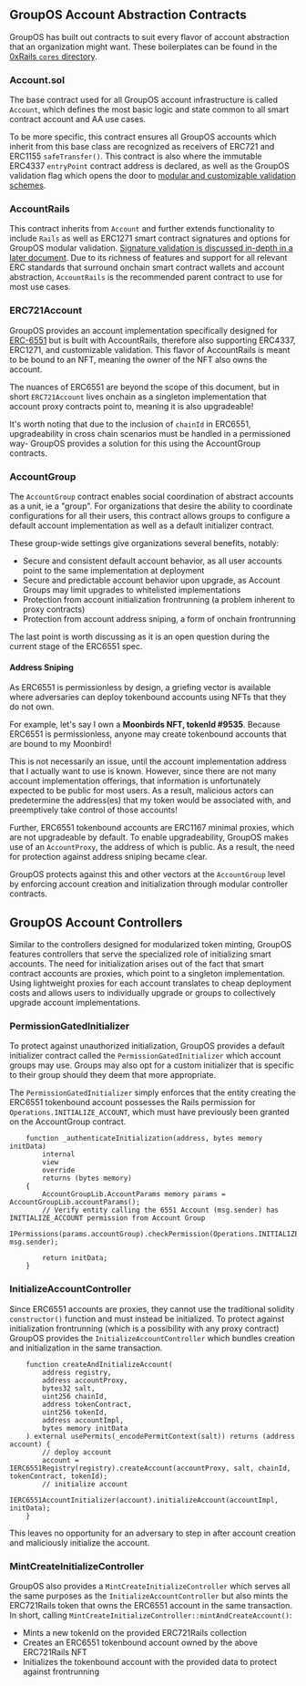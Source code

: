 ## GroupOS Account Abstraction Contracts

GroupOS has built out contracts to suit every flavor of account abstraction that an organization might want. These boilerplates can be found in the [0xRails `cores` directory](https://github.com/0xStation/0xrails/tree/713468f3791af6e2a9a0542da50055ab9270fe22/src/cores/account).

### Account.sol

The base contract used for all GroupOS account infrastructure is called `Account`, which defines the most basic logic and state common to all smart contract account and AA use cases. 

To be more specific, this contract ensures all GroupOS accounts which inherit from this base class are recognized as receivers of ERC721 and ERC1155 `safeTransfer()`.  This contract is also where the immutable ERC4337 `entryPoint` contract address is declared, as well as the GroupOS validation flag which opens the door to [modular and customizable validation schemes](../overview/Validator.md).

### AccountRails

This contract inherits from `Account` and further extends functionality to include `Rails` as well as ERC1271 smart contract signatures and options for GroupOS modular validation. [Signature validation is discussed in-depth in a later document](../overview/Validator.md). Due to its richness of features and support for all relevant ERC standards that surround onchain smart contract wallets and account abstraction, `AccountRails` is the recommended parent contract to use for most use cases.

### ERC721Account

GroupOS provides an account implementation specifically designed for [ERC-6551](https://eips.ethereum.org/EIPS/eip-6551) but is built with AccountRails, therefore also supporting ERC4337, ERC1271, and customizable validation. This flavor of AccountRails is meant to be bound to an NFT, meaning the owner of the NFT also owns the account. 

The nuances of ERC6551 are beyond the scope of this document, but in short `ERC721Account` lives onchain as a singleton implementation that account proxy contracts point to, meaning it is also upgradeable! 

It's worth noting that due to the inclusion of `chainId` in ERC6551, upgradeability in cross chain scenarios must be handled in a permissioned way- GroupOS provides a solution for this using the AccountGroup contracts.

### AccountGroup

The `AccountGroup` contract enables social coordination of abstract accounts as a unit, ie a "group". For organizations that desire the ability to coordinate configurations for all their users, this contract allows groups to configure a default account implementation as well as a default initializer contract.

These group-wide settings give organizations several benefits, notably:

  - Secure and consistent default account behavior, as all user accounts point to the same implementation at deployment
  - Secure and predictable account behavior upon upgrade, as Account Groups may limit upgrades to whitelisted implementations
  - Protection from account initialization frontrunning (a problem inherent to proxy contracts)
  - Protection from account address sniping, a form of onchain frontrunning

The last point is worth discussing as it is an open question during the current stage of the ERC6551 spec.

#### Address Sniping

As ERC6551 is permissionless by design, a griefing vector is available where adversaries can deploy tokenbound accounts using NFTs that they do not own.

For example, let's say I own a **Moonbirds NFT, tokenId #9535**. Because ERC6551 is permissionless, anyone may create tokenbound accounts that are bound to my Moonbird!

This is not necessarily an issue, until the account implementation address that I actually want to use is known. However, since there are not many account implementation offerings, that information is unfortunately expected to be public for most users. As a result, malicious actors can predetermine the address(es) that my token would be associated with, and preemptively take control of those accounts!

Further, ERC6551 tokenbound accounts are ERC1167 minimal proxies, which are not upgradeable by default. To enable upgradeability, GroupOS makes use of an `AccountProxy`, the address of which is public. As a result, the need for protection against address sniping became clear.

GroupOS protects against this and other vectors at the `AccountGroup` level by enforcing account creation and initialization through modular controller contracts.

## GroupOS Account Controllers

Similar to the controllers designed for modularized token minting, GroupOS features controllers that serve the specialized role of initializing smart accounts. The need for initialization arises out of the fact that smart contract accounts are proxies, which point to a singleton implementation. Using lightweight proxies for each account translates to cheap deployment costs and allows users to individually upgrade or groups to collectively upgrade account implementations.

### PermissionGatedInitializer

To protect against unauthorized initialization, GroupOS provides a default initializer contract called the `PermissionGatedInitializer` which account groups may use. Groups may also opt for a custom initializer that is specific to their group should they deem that more appropriate.

The `PermissionGatedInitializer` simply enforces that the entity creating the ERC6551 tokenbound account possesses the Rails permission for `Operations.INITIALIZE_ACCOUNT`, which must have previously been granted on the AccountGroup contract.

```solidity
    function _authenticateInitialization(address, bytes memory initData)
        internal
        view
        override
        returns (bytes memory)
    {
        AccountGroupLib.AccountParams memory params = AccountGroupLib.accountParams();
        // Verify entity calling the 6551 Account (msg.sender) has INITIALIZE_ACCOUNT permission from Account Group
        IPermissions(params.accountGroup).checkPermission(Operations.INITIALIZE_ACCOUNT, msg.sender);

        return initData;
    }
```

### InitializeAccountController

Since ERC6551 accounts are proxies, they cannot use the traditional solidity `constructor()` function and must instead be initialized. To protect against initialization frontrunning (which is a possibility with any proxy contract) GroupOS provides the `InitializeAccountController` which bundles creation and initialization in the same transaction. 

```solidity
    function createAndInitializeAccount(
        address registry,
        address accountProxy,
        bytes32 salt,
        uint256 chainId,
        address tokenContract,
        uint256 tokenId,
        address accountImpl,
        bytes memory initData
    ) external usePermits(_encodePermitContext(salt)) returns (address account) {
        // deploy account
        account = IERC6551Registry(registry).createAccount(accountProxy, salt, chainId, tokenContract, tokenId);
        // initialize account
        IERC6551AccountInitializer(account).initializeAccount(accountImpl, initData);
    }
```

This leaves no opportunity for an adversary to step in after account creation and maliciously initialize the account.

### MintCreateInitializeController

GroupOS also provides a `MintCreateInitializeController` which serves all the same purposes as the `InitializeAccountController` but also mints the ERC721Rails token that owns the ERC6551 account in the same transaction. In short, calling `MintCreateInitializeController::mintAndCreateAccount()`:

  - Mints a new tokenId on the provided ERC721Rails collection
  - Creates an ERC6551 tokenbound account owned by the above ERC721Rails NFT
  - Initializes the tokenbound account with the provided data to protect against frontrunning